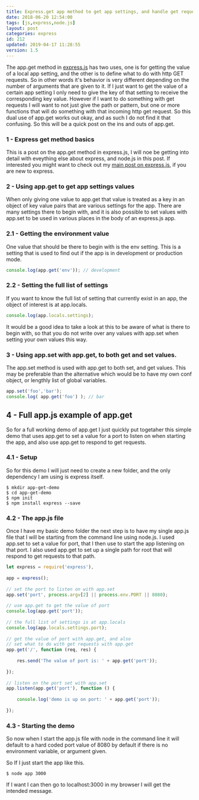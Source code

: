 ```yaml
---
title: Express.get app method to get app settings, and handle get requests.
date: 2018-06-20 12:54:00
tags: [js,express,node.js]
layout: post
categories: express
id: 212
updated: 2019-04-17 11:28:55
version: 1.5
---
```


The app.get method in [express.js](https://expressjs.com/) has two uses, one is for getting the value of a local app setting, and the other is to define what to do with http GET requests. So in other words it's behavior is very different depending on the number of arguments that are given to it. If I just want to get the value of a certain app setting I only need to give the key of that setting to receive the corresponding key value. However if I want to do something with get requests I will want to not just give the path or pattern, but one or more functions that will do something with that incoming http get request. So this dual use of app.get works out okay, and as such I do not find it that confusing. So this will be a quick post on the ins and outs of app.get.

<!-- more -->

### 1 - Express get method basics

This is a post on the app.get method in express.js, I will noe be getting into detail with eveything else about express, and node.js in this post. If interested you might want to check out my [main post on express.js](/2018/06/12/express/), if you are new to express.

### 2 - Using app.get to get app settings values

When only giving one value to app.get that value is treated as a key in an object of key value pairs that are various settings for the app. There are many settings there to begin with, and it is also possible to set values with app.set to be used in various places in the body of an express.js app.

### 2.1 - Getting the environment value

One value that should be there to begin with is the env setting. This is a setting that is used to find out if the app is in development or production mode.

```js
console.log(app.get('env')); // development
```

### 2.2 - Setting the full list of settings

If you want to know the full list of setting that currently exist in an app, the object of interest is at app.locals.

```js
console.log(app.locals.settings);
```

It would be a good idea to take a look at this to be aware of what is there to begin with, so that you do not write over any values with app.set when setting your own values this way.

### 3 - Using app.set with app.get, to both get and set values.

The app.set method is used with app.get to both set, and get values. This may be preferable than the alternative which would be to have my own conf object, or lengthly list of global variables.

```js
app.set('foo','bar');
console.log( app.get('foo') ); // bar
```

## 4 - Full app.js example of app.get

So for a full working demo of app.get I just quickly put togetaher this simple demo that uses app.get to set a value for a port to listen on when starting the app, and also use app.get to respond to get requests.

### 4.1 - Setup

So for this demo I will just need to create a new folder, and the only dependency I am using is express itself.

```
$ mkdir app-get-demo
$ cd app-get-demo
$ npm init
$ npm install express --save
```

### 4.2 - The app.js file

Once I have my basic demo folder the next step is to have my single app.js file that I will be starting from the command line using node.js. I used app.set to set a value for port, that I then use to start the app listening on that port. I also used app.get to set up a single path for root that will respond to get requests to that path.

```js
let express = require('express'),
 
app = express();
 
// set the port to listen on with app.set
app.set('port', process.argv[2] || process.env.PORT || 8080);
 
// use app.get to get the value of port
console.log(app.get('port'));
 
// the full list of settings is at app.locals
console.log(app.locals.settings.port);
 
// get the value of port with app.get, and also
// set what to do with get requests with app.get
app.get('/', function (req, res) {
 
    res.send('The value of port is: ' + app.get('port'));
 
});
 
// listen on the port set with app.set
app.listen(app.get('port'), function () {
 
    console.log('demo is up on port: ' + app.get('port'));
 
});
```

### 4.3 - Starting the demo

So now when I start the app.js file with node in the command line it will default to a hard coded port value of 8080 by default if there is no environment variable, or argument given.

So If I just start the app like this.

```
$ node app 3000
```

If I want I can then go to localhost:3000 in my browser I will get the intended message.